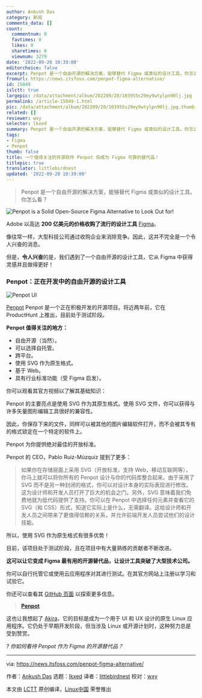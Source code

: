 ```yaml
---
author: Ankush Das
category: 新闻
comments_data: []
count:
  commentnum: 0
  favtimes: 0
  likes: 0
  sharetimes: 0
  viewnum: 3279
date: '2022-09-20 10:39:00'
editorchoice: false
excerpt: Penpot 是一个自由开源的解决方案，能够替代 Figma 或类似的设计工具。你怎么看？
fromurl: https://news.itsfoss.com/penpot-figma-alternative/
id: 15049
islctt: true
largepic: /data/attachment/album/202209/20/103955s29my9wtylpn90lj.jpg
permalink: /article-15049-1.html
pic: /data/attachment/album/202209/20/103955s29my9wtylpn90lj.jpg.thumb.jpg
related: []
reviewer: wxy
selector: lkxed
summary: Penpot 是一个自由开源的解决方案，能够替代 Figma 或类似的设计工具。你怎么看？
tags:
- Figma
- Penpot
thumb: false
title: 一个值得关注的开源软件 Penpot 将成为 Figma 可靠的替代品！
titlepic: true
translator: littlebirdnest
updated: '2022-09-20 10:39:00'
---
```



> 
> Penpot 是一个自由开源的解决方案，能够替代 Figma 或类似的设计工具。你怎么看？
> 
> 
> 


![Penpot is a Solid Open-Source Figma Alternative to Look Out for!](/data/attachment/album/202209/20/103955s29my9wtylpn90lj.jpg)


Adobe 以高达 **200 亿美元的价格收购了流行的设计工具** [Figma](https://www.figma.com/)。


像往常一样，大型科技公司通过收购企业来消除竞争。因此，这并不完全是一个令人兴奋的消息。


但是，**令人兴奋**的是，我们遇到了一个自由开源的设计工具，它从 Figma 中获得灵感并且做得更好！


### Penpot：正在开发中的自由开源的设计工具


![Penpot UI](/data/attachment/album/202209/20/103955s81vw1t3120w4tcj.jpg)


[Penpot](https://penpot.app/) Penpot 是一个正在积极开发的开源项目。将近两年前，它在 ProductHunt 上推出，目前处于测试阶段。


**Penpot 值得关注的地方：**


* 自由开源（当然）。
* 可以选择自托管。
* 跨平台。
* 使用 SVG 作为原生格式。
* 基于 Web。
* 具有行业标准功能（受 Figma 启发）。


你可以观看其官方视频以了解其基础知识：






Penpot 的主要亮点是使用 SVG 作为其原生格式。使用 SVG 文件，你可以获得与许多矢量图形编辑工具很好的兼容性。


因此，你保存下来的文件，同样可以被其他的图片编辑软件打开，而不会被其专有的格式锁定在一个特定的软件上。


Penpot 为你提供绝对最佳的开放标准。


Penpot 的 CEO，Pablo Ruiz-Múzquiz 提到了更多：



> 
> 如果你在存储层面上采用 SVG（开放标准，支持 Web，移动互联网等），你马上就可以将你所有的 Penpot 设计与你的代码库整合起来。由于采用了 SVG 而不是另一种封闭的格式，你可以对设计本身的实际表现进行修改。这为设计师和开发人员打开了巨大的机会之门。另外，SVG 意味着我们免费地就为低代码提供了支持。你可以在 Penpot 中选择任何元素并查看它的 SVG（和 CSS）形式，知道它实际上是什么，无需翻译。这给设计师和开发人员之间带来了更值得信赖的关系，并允许前端开发人员尝试他们的设计技能。
> 
> 
> 


所以，使用 SVG 作为原生格式有很多优势！


目前，该项目处于测试阶段，且在项目中有大量熟练的贡献者不断改进。


**这可以让它变成 Figma 最有用的开源替代品，让设计工具突破了大型技术公司。**


你可以自行托管它或使用云应用程序对其进行测试。在其官方网站上注册以学习和试验它。


你还可以查看其 [GitHub 页面](https://github.com/penpot/penpot) 以探索更多信息。



> 
> **[Penpot](https://penpot.app/)**
> 
> 
> 


这也让我想起了 [Akira](https://github.com/akiraux/Akira)，它的目标是成为一个用于 UI 和 UX 设计的原生 Linux 应用程序。它仍处于早期开发阶段，但当涉及 Linux 或开源计划时，这种努力总是受到赞赏。


*? 你如何看待 Penpot 作为 Figma 的开源替代品？*




---


via: <https://news.itsfoss.com/penpot-figma-alternative/>


作者：[Ankush Das](https://news.itsfoss.com/author/ankush/) 选题：[lkxed](https://github.com/lkxed) 译者：[littlebirdnest](https://github.com/littlebirdnest) 校对：[wxy](https://github.com/wxy)


本文由 [LCTT](https://github.com/LCTT/TranslateProject) 原创编译，[Linux中国](https://linux.cn/) 荣誉推出